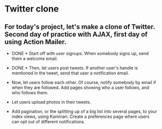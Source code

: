 Twitter clone
===============================
For today's project, let's make a clone of Twitter.
Second day of practice with AJAX, first day of using Action Mailer.
----------------------------
* DONE * Start off with user signups. When somebody signs up, send them a welcome email.

* DONE * Then, let users post tweets. If another user's handle is mentioned in the tweet, send that user a notification email.

* Now, let users follow each other. Of course, notify somebody by email if when they are followed. Add pages showing who a user follows, and who follows them.

* Let users upload photos in their tweets.

* Add pagination, or the splitting up of a big list into several pages, to your index views, using Kaminari.
Create a preferences page where users can opt out of different notifications.
